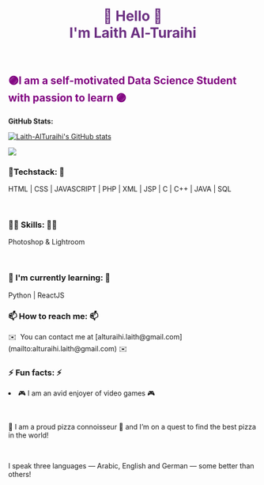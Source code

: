 
<h1 align="center" style="color:6C3082">👋 Hello 👋 <br> I'm Laith Al-Turaihi </h1> <br>
  
</h1> 
<div>
<h2 style="color:purple">🟣I am a self-motivated Data Science Student with passion to learn 🟣</h2>
 <b> GitHub Stats:</b>


<a href="http://www.github.com/Laith-AlTuraihi"><img src="https://github-readme-stats.vercel.app/api?username=Laith-AlTuraihi&show_icons=true&hide=&count_private=true&title_color=6366f1&text_color=ffffff&icon_color=6366f1&bg_color=000000&hide_border=true&show_icons=true" alt="Laith-AlTuraihi's GitHub stats"/></a>

<a href="http://www.github.com/Laith-AlTuraihi"><img src="https://github-readme-streak-stats.herokuapp.com/?user=Laith-AlTuraihi&stroke=ffffff&background=000000&ring=6366f1&fire=6366f1&currStreakNum=ffffff&currStreakLabel=6366f1&sideNums=ffffff&sideLabels=ffffff&dates=ffffff&hide_border=true" /></a>
</div>

<h3> 📔Techstack: 📔 </h3>
<p> HTML | CSS | JAVASCRIPT | PHP | XML | JSP | C | C++ | JAVA | SQL </p> <br>

<h3> 🤹‍♂️ Skills: 🤹‍♂️ </h3>
<p> Photoshop & Lightroom </p> <br>
<h3>📖 I'm currently learning: 📖 </h3>
Python | ReactJS
<h3>📫 How to reach me: 📫</h3>
✉️  You can contact me at [alturaihi.laith@gmail.com](mailto:alturaihi.laith@gmail.com) ✉️
<h3> ⚡ Fun facts: ⚡</h3>
 <p> <li>🎮 I am an avid enjoyer of video games 🎮 </p> </li> <br>
 <p> 🍕 I am a proud  pizza connoisseur 🍕 and I’m on a quest to find the best pizza in the world! </p> <br>
 <p> I speak three languages — Arabic, English and German — some better than others!</p> <br>



<!--
**Laith-AlTuraihi/Laith-AlTuraihi** is a ✨ _special_ ✨ repository because its `README.md` (this file) appears on your GitHub profile.

Here are some ideas to get you started:

- 🔭 I’m currently working on ...
- 🌱 I’m currently learning ...
- 👯 I’m looking to collaborate on ...
- 🤔 I’m looking for help with ...
- 💬 Ask me about ...
- 📫 How to reach me: ...
- 😄 Pronouns: ...
- ⚡ Fun fact: ...
-->
